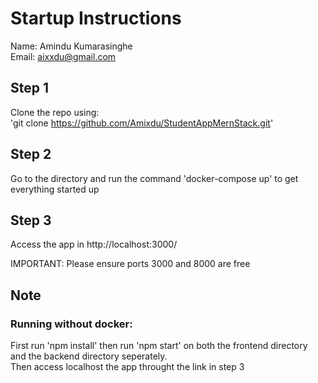 # Startup Instructions

Name: Amindu Kumarasinghe <br>
Email: aixxdu@gmail.com


## Step 1
Clone the repo using: <br> 'git clone https://github.com/Amixdu/StudentAppMernStack.git'


## Step 2
Go to the directory and run the command 'docker-compose up' to get everything started up <br>


## Step 3
Access the app in http://localhost:3000/

IMPORTANT:  Please ensure ports 3000 and 8000 are free

## Note
### Running without docker:
First run 'npm install' then run 'npm start' on both the frontend directory and the backend directory seperately. <br> Then access localhost the app throught the link in step 3
